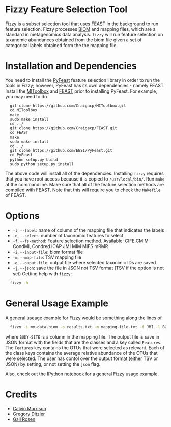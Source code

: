 # Fizzy Feature Selection Tool

Fizzy is a subset selection tool that uses [FEAST](http://www.cs.man.ac.uk/~gbrown/fstoolbox/) in the background to run feature selection. Fizzy processes [BIOM](http://biom-format.org/) and mapping files, which are a standard in metagenomics data analysis. `fizzy` will run feature selection on taxanomic abundances obtained from the biom file given a set of categorical labels obtained form the the mapping file.  

# Installation and Dependencies

You need to install the [PyFeast](https://github.com/EESI/PyFeast) feature selection library in order to run the tools in Fizzy; however, PyFeast has its own dependencies - namely FEAST. Install the [MIToolbox](https://github.com/Craigacp/MIToolbox) and [FEAST](https://github.com/Craigacp/FEAST) prior to installing PyFeast. For example, you may need to do
```shell
  git clone https://github.com/Craigacp/MIToolbox.git
  cd MIToolbox
  make 
  sudo make install
  cd ../
  git clone https://github.com/Craigacp/FEAST.git
  cd FEAST
  make
  sudo make install
  cd ../
  git clone https://github.com/EESI/PyFeast.git
  cd PyFeast
  python setup.py build 
  sudo python setup.py install 
```

The above code will install all of the dependencies. Installing `fizzy` requires that you have root access because it is copied to `/usr/local/bin/`. Run `make` at the commandline. Make sure that all of the feature selection methods are compiled with FEAST. Note that this will require you to check the `Makefile` of FEAST.  

# Options 

* `-l`, `--label`: name of column of the mapping file that indicates the labels
* `-n`, `--select`: number of taxonomic features to select
* `-f`, `--fs-method`: Feature selection method. Available: CIFE CMIM CondMI, Condred ICAP JMI MIM MIFS mRMR
* `-i`, `--input-file`: biom format file
* `-m`, `--map-file`: TSV mapping file
* `-o`, `--ouput-file`: output file where selected taxonimic IDs are saved
* `-j`, `--json`: save the file in JSON not TSV format (TSV if the option is not set)
Getting help with `fizzy`:
```bash 
  fizzy -h
```

# General Usage Example

A general useage example for Fizzy would be something along the lines of
```bash
  fizzy -i my-data.biom -o results.txt -m mapping-file.txt -f JMI -l BODY-SITE -n 100
```
where `BODY-SITE` is a column in the mapping file. The output file is save in JSON format with the fields that are the classes and a key called `Features`. The `Features` key contains the OTUs that were selected as relevant. Each of the class keys contains the average relative abundance of the OTUs that were selected. The user has contol over the output format (either TSV or JSON) by setting, or not setting the `json` flag. 

Also, check out the [IPython notebook](http://nbviewer.ipython.org/github/EESI/Fizzy/blob/master/test/Fizzy-Notebook.ipynb) for a general Fizzy usage example. 

# Credits

* [Calvin Morrison](http://mutantturkey.com/)
* [Gregory Ditzler](http://gregoryditzler.com)
* [Gail Rosen](http://www.ece.drexel.edu/gailr/) 

